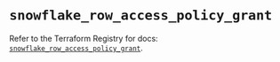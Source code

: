 # `snowflake_row_access_policy_grant`

Refer to the Terraform Registry for docs: [`snowflake_row_access_policy_grant`](https://registry.terraform.io/providers/snowflake-labs/snowflake/0.83.1/docs/resources/row_access_policy_grant).
